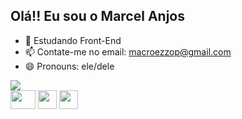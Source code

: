 ## Olá!! Eu sou o Marcel Anjos

- 🌱 Estudando Front-End
- 📫 Contate-me no email: macroezzop@gmail.com
- 😄 Pronouns: ele/dele

<div>
  <img heigh="180cm" src="https://github-readme-stats.vercel.app/api?username=MarcelAnjos&show_icons=true&theme=calm"/> 
<div>
<div>
  
  <img src="https://cdn.jsdelivr.net/gh/devicons/devicon/icons/python/python-original-wordmark.svg" height="30" width="40" />
  <img src="https://cdn.jsdelivr.net/gh/devicons/devicon/icons/java/java-original-wordmark.svg" height="30" widht="40" />
  <img src="https://cdn.jsdelivr.net/gh/devicons/devicon/icons/html5/html5-original-wordmark.svg" height="30" widht="40" />       
</div>

